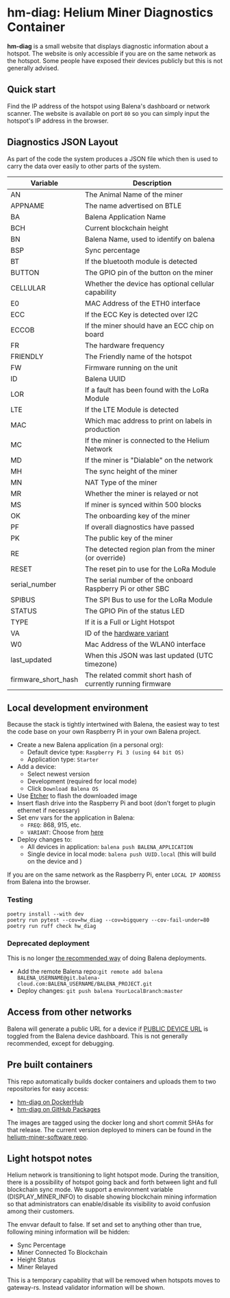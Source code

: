 # hm-diag: Helium Miner Diagnostics Container

**hm-diag** is a small website that displays diagnostic information about a hotspot.
The website is only accessible if you are on the same network as the hotspot.
Some people have exposed their devices publicly but this is not generally advised.

## Quick start

Find the IP address of the hotspot using Balena's dashboard or network scanner.
The website is available on port `80` so you can simply input the hotspot's
IP address in the browser.

## Diagnostics JSON Layout

As part of the code the system produces a JSON file which then is used to carry the data over easily to other parts of the system.

| Variable | Description |
| --- | --- |
| AN | The Animal Name of the miner |
| APPNAME | The name advertised on BTLE |
| BA | Balena Application Name |
| BCH | Current blockchain height |
| BN | Balena Name, used to identify on balena |
| BSP | Sync percentage |
| BT | If the bluetooth module is detected |
| BUTTON | The GPIO pin of the button on the miner |
| CELLULAR | Whether the device has optional cellular capability |
| E0 | MAC Address of the ETH0 interface |
| ECC | If the ECC Key is detected over I2C |
| ECCOB | If the miner should have an ECC chip on board |
| FR | The hardware frequency |
| FRIENDLY | The Friendly name of the hotspot |
| FW | Firmware running on the unit |
| ID | Balena UUID |
| LOR | If a fault has been found with the LoRa Module |
| LTE | If the LTE Module is detected |
| MAC | Which mac address to print on labels in production |
| MC | If the miner is connected to the Helium Network |
| MD | If the miner is "Dialable" on the network |
| MH | The sync height of the miner |
| MN | NAT Type of the miner |
| MR | Whether the miner is relayed or not |
| MS | If miner is synced within 500 blocks |
| OK | The onboarding key of the miner |
| PF | If overall diagnostics have passed |
| PK | The public key of the miner |
| RE | The detected region plan from the miner (or override) |
| RESET | The reset pin to use for the LoRa Module |
| serial_number | The serial number of the onboard Raspberry Pi or other SBC |
| SPIBUS | The SPI Bus to use for the LoRa Module |
| STATUS | The GPIO Pin of the status LED |
| TYPE | If it is a Full or Light Hotspot |
| VA | ID of the [hardware variant](https://github.com/NebraLtd/hm-pyhelper/blob/master/hm_pyhelper/hardware_definitions.py) |
| W0 | Mac Address of the WLAN0 interface |
| last_updated | When this JSON was last updated (UTC timezone) |
| firmware_short_hash | The related commit short hash of currently running firmware |

## Local development environment

Because the stack is tightly intertwined with Balena, the easiest way to test the code base on your own Raspberry Pi in your own Balena project.

* Create a new Balena application (in a personal org):
    * Default device type: `Raspberry Pi 3 (using 64 bit OS)`
    * Application type: `Starter`
* Add a device:
    * Select newest version
    * Development (required for local mode)
    * Click `Download Balena OS`
* Use [Etcher](https://www.balena.io/etcher/) to flash the downloaded image
* Insert flash drive into the Raspberry Pi and boot (don't forget to plugin ethernet if necessary)
* Set env vars for the application in Balena:
    * `FREQ`: 868, 915, etc.
    * `VARIANT`: Choose from [here](https://github.com/NebraLtd/helium-hardware-definitions/blob/master/src/hm_hardware_defs/variant.py)
* Deploy changes to:
    * All devices in application: `balena push BALENA_APPLICATION`
    * Single device in local mode: `balena push UUID.local` (this will build on the device and )

If you are on the same network as the Raspberry Pi, enter `LOCAL IP ADDRESS` from Balena into the browser.

### Testing

```
poetry install --with dev
poetry run pytest --cov=hw_diag --cov=bigquery --cov-fail-under=80
poetry run ruff check hw_diag
```

### Deprecated deployment
This is no longer [the recommended way](https://www.balena.io/docs/learn/deploy/deployment/#overview) of doing Balena deployments.

* Add the remote Balena repo:`git remote add balena BALENA_USERNAME@git.balena-cloud.com:BALENA_USERNAME/BALENA_PROJECT.git`
* Deploy changes: `git push balena YourLocalBranch:master`

## Access from other networks

Balena will generate a public URL for a device if [PUBLIC DEVICE URL](https://www.balena.io/docs/learn/manage/actions/#enable-public-device-url) is toggled from the Balena device dashboard. This is not generally recommended, except for debugging.

## Pre built containers

This repo automatically builds docker containers and uploads them to two repositories for easy access:
- [hm-diag on DockerHub](https://hub.docker.com/r/nebraltd/hm-diag)
- [hm-diag on GitHub Packages](https://github.com/NebraLtd/hm-diag/pkgs/container/hm-diag)

The images are tagged using the docker long and short commit SHAs for that release. The current version deployed to miners can be found in the [helium-miner-software repo](https://github.com/NebraLtd/helium-miner-software/blob/production/docker-compose.yml).

## Light hotspot notes
Helium network is transitioning to light hotspot mode. During the transition, there is a possibility of hotspot going back and forth between light and full blockchain sync mode. We support a environment variable (DISPLAY_MINER_INFO) to disable showing blockchain mining information so that administrators can enable/disable its visibility to avoid confusion among their customers.

The envvar default to false.
If set and set to anything other than true, following mining information will be hidden:
- Sync Percentage
- Miner Connected To Blockchain
- Height Status
- Miner Relayed

This is a temporary capability that will be removed when hotspots moves to gateway-rs. Instead validator information will be shown.
